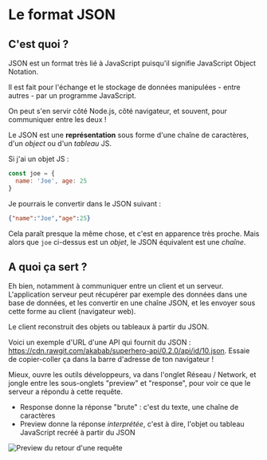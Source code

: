 # Le format JSON

## C'est quoi ?

JSON est un format très lié à JavaScript puisqu'il signifie JavaScript Object Notation.

Il est fait pour l'échange et le stockage de données manipulées - entre autres - par un programme JavaScript.

On peut s'en servir côté Node.js, côté navigateur, et souvent, pour communiquer entre les deux !

Le JSON est une **représentation** sous forme d'une chaîne de caractères, d'un *object* ou d'un *tableau* JS.

Si j'ai un objet JS :

```javascript
const joe = {
  name: 'Joe', age: 25
}
```

Je pourrais le convertir dans le JSON suivant :

```json
{"name":"Joe","age":25}
```

Cela paraît presque la même chose, et c'est en apparence très proche. Mais alors que `joe` ci-dessus est un *objet*, le JSON équivalent est une *chaîne*.

## A quoi ça sert ?

Eh bien, notamment à communiquer entre un client et un serveur. L'application serveur peut récupérer par exemple des données dans une base de données, et les convertir en une chaîne JSON, et les envoyer sous cette forme au client (navigateur web).

Le client reconstruit des objets ou tableaux à partir du JSON.

Voici un exemple d'URL d'une API qui fournit du JSON : https://cdn.rawgit.com/akabab/superhero-api/0.2.0/api/id/10.json. Essaie de copier-coller ça dans la barre d'adresse de ton navigateur !

Mieux, ouvre les outils développeurs, va dans l'onglet Réseau / Network, et jongle entre les sous-onglets "preview" et "response", pour voir ce que le serveur a répondu à cette requête.

* Response donne la réponse "brute" : c'est du texte, une chaîne de caractères
* Preview donne la réponse *interprétée*, c'est à dire, l'objet ou tableau JavaScript recréé à partir du JSON

![Preview du retour d'une requête](https://github.com/bhubr/hero/blob/master/request-chrome-dev-tools.png)


